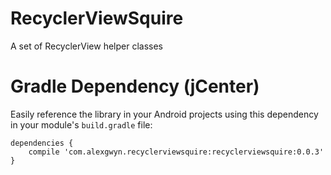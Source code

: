 # RecyclerViewSquire
A set of RecyclerView helper classes

# Gradle Dependency (jCenter)

Easily reference the library in your Android projects using this dependency in your module's `build.gradle` file:

```Gradle
dependencies {
    compile 'com.alexgwyn.recyclerviewsquire:recyclerviewsquire:0.0.3'
}
```
